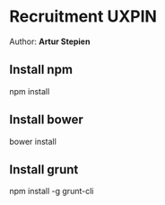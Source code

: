 <h1>Recruitment UXPIN</h1>
<p>Author: <strong>Artur Stepien</strong>

<h2>Install npm</h2>
<p>npm install</p>

<h2>Install bower</h2>
<p>bower install</p>

<h2>Install grunt</h2>
<p>npm install -g grunt-cli</p>